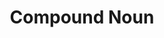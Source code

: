 ---
types: "word"

title: "Compound Noun"

categories: ['']

tags: ['Compound', 'Noun']

arabic: 'اسم مركب'

arexps: []

enwords: ['Compound Noun']

enexps: []

arlexicons: 'س'

enlexicons: 'C'

authors: ['Ruqayya Roshdy']

translators: ['']

citations: 'العربية والذكاء الاصطناعي'

sources: 'مركز الملك عبدالله بن عبدالعزيز الدولي لخدمة اللغة العربية'

word: "true"

slug: ""
---